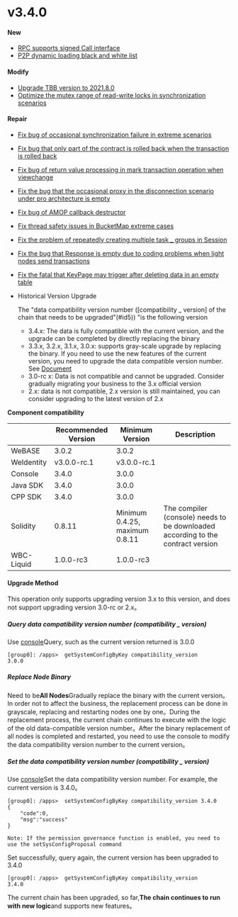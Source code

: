 # v3.4.0

#### New

* [RPC supports signed Call interface](https://github.com/FISCO-BCOS/FISCO-BCOS/pull/3611)
* [P2P dynamic loading black and white list](https://github.com/FISCO-BCOS/FISCO-BCOS/pull/3621)

#### Modify

* [Upgrade TBB version to 2021.8.0](https://github.com/FISCO-BCOS/FISCO-BCOS/pull/3656)
* [Optimize the mutex range of read-write locks in synchronization scenarios](https://github.com/FISCO-BCOS/FISCO-BCOS/pull/3650)

#### Repair

* [Fix bug of occasional synchronization failure in extreme scenarios](https://github.com/FISCO-BCOS/FISCO-BCOS/pull/3674)
* [Fix bug that only part of the contract is rolled back when the transaction is rolled back](https://github.com/FISCO-BCOS/FISCO-BCOS/pull/3629)
* [Fix bug of return value processing in mark transaction operation when viewchange](https://github.com/FISCO-BCOS/FISCO-BCOS/pull/3654)
* [Fix the bug that the occasional proxy in the disconnection scenario under pro architecture is empty](https://github.com/FISCO-BCOS/FISCO-BCOS/pull/3684)
* [Fix bug of AMOP callback destructor](https://github.com/FISCO-BCOS/FISCO-BCOS/pull/3673)
* [Fix thread safety issues in BucketMap extreme cases](https://github.com/FISCO-BCOS/FISCO-BCOS/pull/3666)
* [Fix the problem of repeatedly creating multiple task _ groups in Session](https://github.com/FISCO-BCOS/FISCO-BCOS/pull/3662)
* [Fix the bug that Response is empty due to coding problems when light nodes send transactions](https://github.com/FISCO-BCOS/FISCO-BCOS/pull/3670)
* [Fix the fatal that KeyPage may trigger after deleting data in an empty table](https://github.com/FISCO-BCOS/FISCO-BCOS/pull/3686)

* Historical Version Upgrade

  The "data compatibility version number ([compatibility _ version] of the chain that needs to be upgraded"(#id5)) "is the following version

  * 3.4.x: The data is fully compatible with the current version, and the upgrade can be completed by directly replacing the binary
  * 3.3.x, 3.2.x, 3.1.x, 3.0.x: supports gray-scale upgrade by replacing the binary. If you need to use the new features of the current version, you need to upgrade the data compatible version number. See [Document](#id5)
  * 3.0-rc x: Data is not compatible and cannot be upgraded. Consider gradually migrating your business to the 3.x official version
  * 2.x: data is not compatible, 2.x version is still maintained, you can consider upgrading to the latest version of 2.x

**Component compatibility**

|            | Recommended Version| Minimum Version| Description|
| ---------- | --------- | ------------------------ | ---------------------------------- |
| WeBASE     | 3.0.2      | 3.0.2                   |                                    |
| WeIdentity | v3.0.0-rc.1| v3.0.0-rc.1             |                                    |
| Console    | 3.4.0     | 3.0.0                    |                                    |
| Java SDK   | 3.4.0     | 3.0.0                    |                                    |
| CPP SDK    | 3.4.0     | 3.0.0                    |                                    |
| Solidity   | 0.8.11    | Minimum 0.4.25, maximum 0.8.11| The compiler (console) needs to be downloaded according to the contract version|
| WBC-Liquid | 1.0.0-rc3 | 1.0.0-rc3                |                                    |

#### Upgrade Method

This operation only supports upgrading version 3.x to this version, and does not support upgrading version 3.0-rc or 2.x。

##### Query data compatibility version number (compatibility _ version)

Use [console](https://fisco-bcos-doc.readthedocs.io/zh_CN/latest/docs/operation_and_maintenance/console/console_commands.html#getsystemconfigbykey)Query, such as the current version returned is 3.0.0

``` 
[group0]: /apps>  getSystemConfigByKey compatibility_version
3.0.0
```

##### Replace Node Binary

Need to be**All Nodes**Gradually replace the binary with the current version。In order not to affect the business, the replacement process can be done in grayscale, replacing and restarting nodes one by one。During the replacement process, the current chain continues to execute with the logic of the old data-compatible version number。After the binary replacement of all nodes is completed and restarted, you need to use the console to modify the data compatibility version number to the current version。

##### Set the data compatibility version number (compatibility _ version)

Use [console](https://fisco-bcos-doc.readthedocs.io/zh_CN/latest/docs/operation_and_maintenance/console/console_commands.html#setsystemconfigbykey)Set the data compatibility version number. For example, the current version is 3.4.0。

```
[group0]: /apps>  setSystemConfigByKey compatibility_version 3.4.0
{
    "code":0,
    "msg":"success"
}

Note: If the permission governance function is enabled, you need to use the setSysConfigProposal command
```

Set successfully, query again, the current version has been upgraded to 3.4.0

``` 
[group0]: /apps>  getSystemConfigByKey compatibility_version
3.4.0
```

The current chain has been upgraded, so far,**The chain continues to run with new logic**and supports new features。
